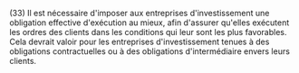 (33) Il est nécessaire d'imposer aux entreprises d'investissement une obligation effective d'exécution au mieux, afin d'assurer qu'elles exécutent les ordres des clients dans les conditions qui leur sont les plus favorables. Cela devrait valoir pour les entreprises d'investissement tenues à des obligations contractuelles ou à des obligations d'intermédiaire envers leurs clients.